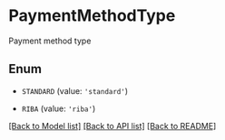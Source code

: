 # PaymentMethodType

Payment method type

## Enum

* `STANDARD` (value: `'standard'`)

* `RIBA` (value: `'riba'`)

[[Back to Model list]](../README.md#documentation-for-models) [[Back to API list]](../README.md#documentation-for-api-endpoints) [[Back to README]](../README.md)


